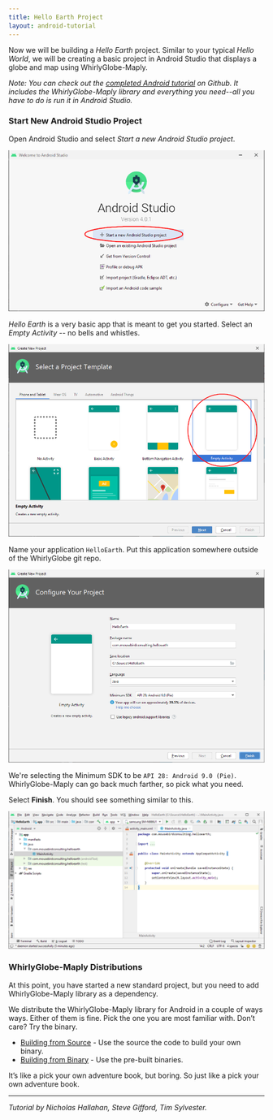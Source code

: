 ```yaml
---
title: Hello Earth Project
layout: android-tutorial
---
```


Now we will be building a _Hello Earth_ project. Similar to your typical _Hello World_, we will be creating a basic project in Android Studio that displays a globe and map using WhirlyGlobe-Maply.

_Note: You can check out the [completed Android tutorial](https://github.com/mousebird/AndroidTutorialProject) on Github. It includes the WhirlyGlobe-Maply library and everything you need--all you have to do is run it in Android Studio._

### Start New Android Studio Project

Open Android Studio and select _Start a new Android Studio project_.

![Start New Android Studio Project](resources/start-new-android-studio-project.png)

_Hello Earth_ is a very basic app that is meant to get you started. Select an _Empty Activity_ -- no bells and whistles.

![Empty Activity](resources/empty-activity.png)

Name your application `HelloEarth`. Put this application somewhere outside of the WhirlyGlobe git repo.

![Configure New Project](resources/android-studio-configure-new-project.png)

We're selecting the Minimum SDK to be `API 28: Android 9.0 (Pie)`.   WhirlyGlobe-Maply can go back much farther, so pick what you need.

Select __Finish__.  You should see something similar to this.

![Overview of New Project](resources/android-studio-activity-overview.png)

### WhirlyGlobe-Maply Distributions

At this point, you have started a new standard project, but you need to add WhirlyGlobe-Maply library as a dependency. 

We distribute the WhirlyGlobe-Maply library for Android in a couple of ways ways. Either of them is fine.  Pick the one you are most familiar with.  Don’t care?  Try the binary.

* [Building from Source](building-from-source.html) - Use the source the code to build your own binary.
* [Building from Binary](building-from-binary.html) - Use the pre-built binaries.

It’s like a pick your own adventure book, but boring.  So just like a pick your own adventure book.

---

*Tutorial by Nicholas Hallahan, Steve Gifford, Tim Sylvester.*
